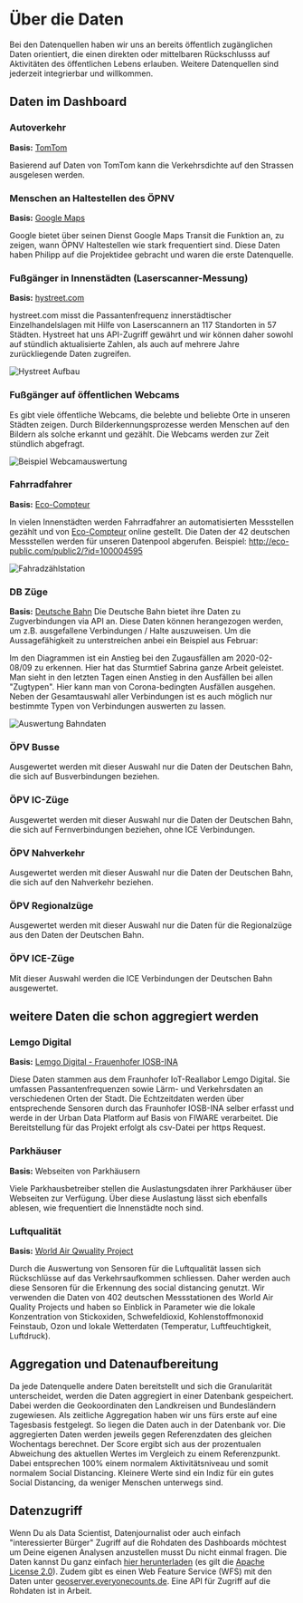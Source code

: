 # Über die Daten
Bei den Datenquellen haben wir uns an bereits öffentlich zugänglichen Daten orientiert, die einen direkten oder mittelbaren Rückschlusss auf Aktivitäten des öffentlichen Lebens erlauben. Weitere Datenquellen sind jederzeit integrierbar und willkommen.


## Daten im Dashboard
### Autoverkehr
**Basis:** [TomTom](https://developer.tomtom.com/)

Basierend auf Daten von TomTom kann die Verkehrsdichte auf den Strassen ausgelesen werden. 
### Menschen an Haltestellen des ÖPNV
**Basis:** [Google Maps](https://maps.google.com)

Google bietet über seinen Dienst Google Maps Transit die Funktion an, zu zeigen, wann ÖPNV Haltestellen wie stark frequentiert sind. Diese Daten haben Philipp auf die Projektidee gebracht und waren die erste Datenquelle.
### Fußgänger in Innenstädten (Laserscanner-Messung) 
**Basis:** [hystreet.com](https://hystreet.com)

hystreet.com misst die Passantenfrequenz innerstädtischer Einzelhandelslagen mit Hilfe von Laserscannern an 117 Standorten in 57 Städten. Hystreet hat uns API-Zugriff gewährt und wir können daher sowohl auf stündlich aktualisierte Zahlen, als auch auf mehrere Jahre zurückliegende Daten zugreifen.

![Hystreet Aufbau](https://images.everyonecounts.de/hystreet.jpg)

### Fußgänger auf öffentlichen Webcams
Es gibt viele öffentliche Webcams, die belebte und beliebte Orte in unseren Städten zeigen. Durch Bilderkennungsprozesse werden Menschen auf den Bildern als solche erkannt und gezählt. Die Webcams werden zur Zeit stündlich abgefragt.

![Beispiel Webcamauswertung](https://images.everyonecounts.de/webcam.jpg)

### Fahrradfahrer 
**Basis:** [Eco-Compteur](https://www.eco-compteur.com/)

In vielen Innenstädten werden Fahrradfahrer an automatisierten Messstellen gezählt und von [Eco-Compteur](https://www.eco-compteur.com/) online gestellt. Die Daten der 42 deutschen Messstellen werden für unseren Datenpool abgerufen. Beispiel: http://eco-public.com/public2/?id=100004595

![Fahradzählstation](https://images.everyonecounts.de/fahrradzaehler.jpg)

### DB Züge 
**Basis:** [Deutsche Bahn](http://bahn.hafas.de/bin/detect.exe/bin/query.exe/d)
Die Deutsche Bahn bietet ihre Daten zu Zugverbindungen via API an. Diese Daten können herangezogen werden, um z.B. ausgefallene Verbindungen / Halte auszuweisen. Um die Aussagefähigkeit zu unterstreichen anbei ein Beispiel aus Februar:

Im den Diagrammen ist ein Anstieg bei den Zugausfällen am 2020-02-08/09 zu erkennen. Hier hat das Sturmtief Sabrina ganze Arbeit geleistet.
Man sieht in den letzten Tagen einen Anstieg in den Ausfällen bei allen "Zugtypen". Hier kann man von Corona-bedingten Ausfällen ausgehen.
Neben der Gesamtauswahl aller Verbindungen ist es auch möglich nur bestimmte Typen von Verbindungen auswerten zu lassen.

![Auswertung Bahndaten](https://images.everyonecounts.de/db_analyse.png)

### ÖPV Busse
Ausgewertet werden mit dieser Auswahl nur die Daten der Deutschen Bahn, die sich auf Busverbindungen beziehen.

### ÖPV IC-Züge
Ausgewertet werden mit dieser Auswahl nur die Daten der Deutschen Bahn, die sich auf Fernverbindungen beziehen, ohne ICE Verbindungen.

### ÖPV Nahverkehr
Ausgewertet werden mit dieser Auswahl nur die Daten der Deutschen Bahn, die sich auf den Nahverkehr beziehen.

### ÖPV Regionalzüge
Ausgewertet werden mit dieser Auswahl nur die Daten für die Regionalzüge aus den Daten der Deutschen Bahn.

### ÖPV ICE-Züge
Mit dieser Auswahl werden die ICE Verbindungen der Deutschen Bahn ausgewertet.

## weitere Daten die schon aggregiert werden
### Lemgo Digital
**Basis:** [Lemgo Digital - Frauenhofer IOSB-INA](https://lemgo-digital.de/index.php/de/)

Diese Daten stammen aus dem Fraunhofer IoT-Reallabor Lemgo Digital. Sie umfassen Passantenfrequenzen sowie Lärm- und Verkehrsdaten an verschiedenen Orten der Stadt. Die Echtzeitdaten werden über entsprechende Sensoren durch das Fraunhofer IOSB-INA selber erfasst und werde in der Urban Data Platform auf Basis von FIWARE verarbeitet. Die Bereitstellung für das Projekt erfolgt als csv-Datei per https Request.

### Parkhäuser
**Basis:** Webseiten von Parkhäusern

Viele Parkhausbetreiber stellen die Auslastungsdaten ihrer Parkhäuser über Webseiten zur Verfügung. Über diese Auslastung lässt sich ebenfalls ablesen, wie frequentiert die Innenstädte noch sind. 

### Luftqualität
**Basis:** [World Air Qwuality Project](https://waqi.info/de/)

Durch die Auswertung von Sensoren für die Luftqualität lassen sich Rückschlüsse auf das Verkehrsaufkommen schliessen. Daher werden auch diese Sensoren für die Erkennung des social distancing genutzt. Wir verwenden die Daten von 402 deutschen Messstationen des World Air Quality Projects und haben so Einblick in Parameter wie die lokale Konzentration von Stickoxiden, Schwefeldioxid, Kohlenstoffmonoxid Feinstaub, Ozon und lokale Wetterdaten (Temperatur, Luftfeuchtigkeit, Luftdruck).

## Aggregation und Datenaufbereitung
Da jede Datenquelle andere Daten bereitstellt und sich die Granularität unterscheidet, werden die Daten aggregiert in einer Datenbank gespeichert. Dabei werden die Geokoordinaten den Landkreisen und Bundesländern zugewiesen. Als zeitliche Aggregation haben wir uns fürs erste auf eine Tagesbasis festgelegt. So liegen die Daten auch in der Datenbank vor. Die aggregierten Daten werden jeweils gegen Referenzdaten des gleichen Wochentags berechnet. Der Score ergibt sich aus der prozentualen Abweichung des aktuellen Wertes im Vergleich zu einem Referenzpunkt. Dabei entsprechen 100% einem normalem Aktivitätsniveau und somit normalem Social Distancing. Kleinere Werte sind ein Indiz für ein gutes Social Distancing, da weniger Menschen unterwegs sind.

## Datenzugriff

Wenn Du als Data Scientist, Datenjournalist oder auch einfach "interessierter Bürger" Zugriff auf die Rohdaten des Dashboards möchtest um Deine eigenen Analysen anzustellen musst Du nicht einmal fragen. Die Daten kannst Du ganz einfach [hier herunterladen](https://im6qye3mc3.execute-api.eu-central-1.amazonaws.com/prod) (es gilt die [Apache License 2.0](https://www.apache.org/licenses/LICENSE-2.0.txt)). Zudem gibt es einen Web Feature Service (WFS) mit den Daten unter [geoserver.everyonecounts.de](https://geoserver.everyonecounts.de/). Eine API für Zugriff auf die Rohdaten ist in Arbeit.

